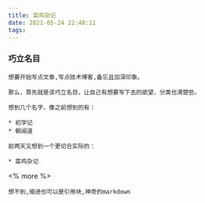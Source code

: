 ```yaml
---
title: 菜鸡杂记
date: 2021-05-24 22:48:11
tags:
---
```

### 巧立名目

    想要开始写点文章,写点技术博客,备忘且加深印象。

    那么，首先就是该巧立名目，让自己有想要写下去的欲望，分类也清楚些。

    想到几个名字，像之前想到的有：

    * 初学记
    * 朝闻道

    前两天又想到一个更切合实际的：

    * 菜鸡杂记

<% more %>

```想不到,缩进也可以是引用块,神奇的markdown```
